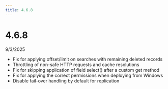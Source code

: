 ```yaml
---
title: 4.6.8
---
```


# 4.6.8

9/3/2025

- Fix for applying offset/limit on searches with remaining deleted records
- Throttling of non-safe HTTP requests and cache resolutions
- Fix for skipping application of field select() after a custom get method
- Fix for applying the correct permissions when deploying from Windows
- Disable fail-over handling by default for replication
